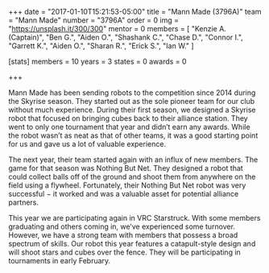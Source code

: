 +++
date = "2017-01-10T15:21:53-05:00"
title = "Mann Made (3796A)"
team = "Mann Made"
number  = "3796A"
order = 0
img = "https://unsplash.it/300/300"
mentor = 0
members = [
  "Kenzie A. (Captain)",
  "Ben G.",
  "Aiden O.",
  "Shashank C.",
  "Chase D.",
  "Connor I.",
  "Garrett K.",
  "Aiden O.",
  "Sharan R.",
  "Erick S.",
  "Ian W."
]

  [stats]
    members = 10
    years   = 3
    states  = 0
    awards  = 0




+++

Mann Made has been sending robots to the competition since 2014 during the Skyrise season. They started out as the sole pioneer team for our club without much experience. During their first season, we designed a Skyrise robot that focused on bringing cubes back to their alliance station. They went to only one tournament that year and didn’t earn any awards. While the robot wasn’t as neat as that of other teams, it was a good starting point for us and gave us a lot of valuable experience.

The next year, their team started again with an influx of new members. The game for that season was Nothing But Net. They designed a robot that could collect balls off of the ground and shoot them from anywhere on the field using a flywheel. Fortunately, their Nothing But Net robot was very successful − it worked and was a valuable asset for potential alliance partners.

This year we are participating again in VRC Starstruck. With some members graduating and others coming in, we’ve experienced some turnover. However, we have a strong team with members that possess a broad spectrum of skills. Our robot this year features a catapult-style design and will shoot stars and cubes over the fence. They will be participating in tournaments in early February.

